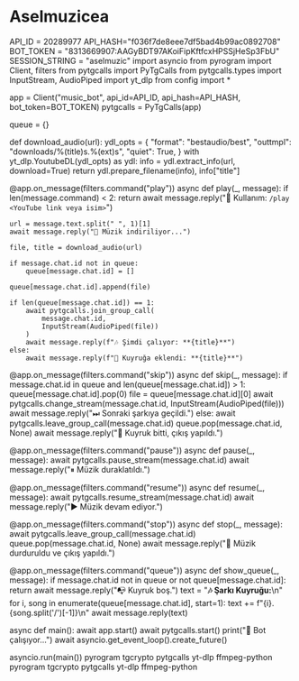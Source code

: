 # Aselmuzicea
API_ID = 20289977
API_HASH="f036f7de8eee7df5bad4b99ac0892708"
BOT_TOKEN = "8313669907:AAGyBDT97AKoiFipKftfcxHPSSjHeSp3FbU"
SESSION_STRING = "aselmuzic"
import asyncio
from pyrogram import Client, filters
from pytgcalls import PyTgCalls
from pytgcalls.types import InputStream, AudioPiped
import yt_dlp
from config import *

app = Client("music_bot", api_id=API_ID, api_hash=API_HASH, bot_token=BOT_TOKEN)
pytgcalls = PyTgCalls(app)

queue = {}

def download_audio(url):
    ydl_opts = {
        "format": "bestaudio/best",
        "outtmpl": "downloads/%(title)s.%(ext)s",
        "quiet": True,
    }
    with yt_dlp.YoutubeDL(ydl_opts) as ydl:
        info = ydl.extract_info(url, download=True)
        return ydl.prepare_filename(info), info["title"]

@app.on_message(filters.command("play"))
async def play(_, message):
    if len(message.command) < 2:
        return await message.reply("🎵 Kullanım: `/play <YouTube link veya isim>`")

    url = message.text.split(" ", 1)[1]
    await message.reply("🔎 Müzik indiriliyor...")

    file, title = download_audio(url)

    if message.chat.id not in queue:
        queue[message.chat.id] = []

    queue[message.chat.id].append(file)

    if len(queue[message.chat.id]) == 1:
        await pytgcalls.join_group_call(
            message.chat.id,
            InputStream(AudioPiped(file))
        )
        await message.reply(f"🎶 Şimdi çalıyor: **{title}**")
    else:
        await message.reply(f"🎵 Kuyruğa eklendi: **{title}**")

@app.on_message(filters.command("skip"))
async def skip(_, message):
    if message.chat.id in queue and len(queue[message.chat.id]) > 1:
        queue[message.chat.id].pop(0)
        file = queue[message.chat.id][0]
        await pytgcalls.change_stream(message.chat.id, InputStream(AudioPiped(file)))
        await message.reply("⏭ Sonraki şarkıya geçildi.")
    else:
        await pytgcalls.leave_group_call(message.chat.id)
        queue.pop(message.chat.id, None)
        await message.reply("🎵 Kuyruk bitti, çıkış yapıldı.")

@app.on_message(filters.command("pause"))
async def pause(_, message):
    await pytgcalls.pause_stream(message.chat.id)
    await message.reply("⏸ Müzik duraklatıldı.")

@app.on_message(filters.command("resume"))
async def resume(_, message):
    await pytgcalls.resume_stream(message.chat.id)
    await message.reply("▶️ Müzik devam ediyor.")

@app.on_message(filters.command("stop"))
async def stop(_, message):
    await pytgcalls.leave_group_call(message.chat.id)
    queue.pop(message.chat.id, None)
    await message.reply("🛑 Müzik durduruldu ve çıkış yapıldı.")

@app.on_message(filters.command("queue"))
async def show_queue(_, message):
    if message.chat.id not in queue or not queue[message.chat.id]:
        return await message.reply("📭 Kuyruk boş.")
    text = "**🎶 Şarkı Kuyruğu:**\\n"
    for i, song in enumerate(queue[message.chat.id], start=1):
        text += f"{i}. {song.split('/')[-1]}\\n"
    await message.reply(text)

async def main():
    await app.start()
    await pytgcalls.start()
    print("🎵 Bot çalışıyor...")
    await asyncio.get_event_loop().create_future()

asyncio.run(main())
pyrogram
tgcrypto
pytgcalls
yt-dlp
ffmpeg-python
pyrogram
tgcrypto
pytgcalls
yt-dlp
ffmpeg-python

